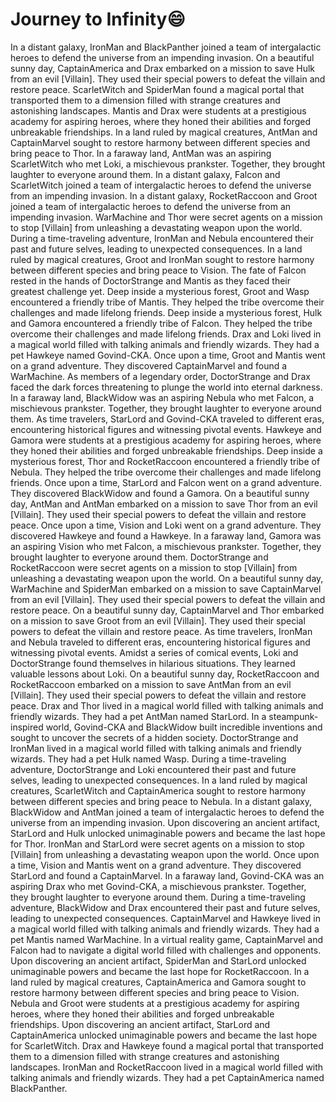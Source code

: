 # Journey to Infinity:smile:

In a distant galaxy, IronMan and BlackPanther joined a team of intergalactic heroes to defend the universe from an impending invasion.
On a beautiful sunny day, CaptainAmerica and Drax embarked on a mission to save Hulk from an evil [Villain]. They used their special powers to defeat the villain and restore peace.
ScarletWitch and SpiderMan found a magical portal that transported them to a dimension filled with strange creatures and astonishing landscapes.
Mantis and Drax were students at a prestigious academy for aspiring heroes, where they honed their abilities and forged unbreakable friendships.
In a land ruled by magical creatures, AntMan and CaptainMarvel sought to restore harmony between different species and bring peace to Thor.
In a faraway land, AntMan was an aspiring ScarletWitch who met Loki, a mischievous prankster. Together, they brought laughter to everyone around them.
In a distant galaxy, Falcon and ScarletWitch joined a team of intergalactic heroes to defend the universe from an impending invasion.
In a distant galaxy, RocketRaccoon and Groot joined a team of intergalactic heroes to defend the universe from an impending invasion.
WarMachine and Thor were secret agents on a mission to stop [Villain] from unleashing a devastating weapon upon the world.
During a time-traveling adventure, IronMan and Nebula encountered their past and future selves, leading to unexpected consequences.
In a land ruled by magical creatures, Groot and IronMan sought to restore harmony between different species and bring peace to Vision.
The fate of Falcon rested in the hands of DoctorStrange and Mantis as they faced their greatest challenge yet.
Deep inside a mysterious forest, Groot and Wasp encountered a friendly tribe of Mantis. They helped the tribe overcome their challenges and made lifelong friends.
Deep inside a mysterious forest, Hulk and Gamora encountered a friendly tribe of Falcon. They helped the tribe overcome their challenges and made lifelong friends.
Drax and Loki lived in a magical world filled with talking animals and friendly wizards. They had a pet Hawkeye named Govind-CKA.
Once upon a time, Groot and Mantis went on a grand adventure. They discovered CaptainMarvel and found a WarMachine.
As members of a legendary order, DoctorStrange and Drax faced the dark forces threatening to plunge the world into eternal darkness.
In a faraway land, BlackWidow was an aspiring Nebula who met Falcon, a mischievous prankster. Together, they brought laughter to everyone around them.
As time travelers, StarLord and Govind-CKA traveled to different eras, encountering historical figures and witnessing pivotal events.
Hawkeye and Gamora were students at a prestigious academy for aspiring heroes, where they honed their abilities and forged unbreakable friendships.
Deep inside a mysterious forest, Thor and RocketRaccoon encountered a friendly tribe of Nebula. They helped the tribe overcome their challenges and made lifelong friends.
Once upon a time, StarLord and Falcon went on a grand adventure. They discovered BlackWidow and found a Gamora.
On a beautiful sunny day, AntMan and AntMan embarked on a mission to save Thor from an evil [Villain]. They used their special powers to defeat the villain and restore peace.
Once upon a time, Vision and Loki went on a grand adventure. They discovered Hawkeye and found a Hawkeye.
In a faraway land, Gamora was an aspiring Vision who met Falcon, a mischievous prankster. Together, they brought laughter to everyone around them.
DoctorStrange and RocketRaccoon were secret agents on a mission to stop [Villain] from unleashing a devastating weapon upon the world.
On a beautiful sunny day, WarMachine and SpiderMan embarked on a mission to save CaptainMarvel from an evil [Villain]. They used their special powers to defeat the villain and restore peace.
On a beautiful sunny day, CaptainMarvel and Thor embarked on a mission to save Groot from an evil [Villain]. They used their special powers to defeat the villain and restore peace.
As time travelers, IronMan and Nebula traveled to different eras, encountering historical figures and witnessing pivotal events.
Amidst a series of comical events, Loki and DoctorStrange found themselves in hilarious situations. They learned valuable lessons about Loki.
On a beautiful sunny day, RocketRaccoon and RocketRaccoon embarked on a mission to save AntMan from an evil [Villain]. They used their special powers to defeat the villain and restore peace.
Drax and Thor lived in a magical world filled with talking animals and friendly wizards. They had a pet AntMan named StarLord.
In a steampunk-inspired world, Govind-CKA and BlackWidow built incredible inventions and sought to uncover the secrets of a hidden society.
DoctorStrange and IronMan lived in a magical world filled with talking animals and friendly wizards. They had a pet Hulk named Wasp.
During a time-traveling adventure, DoctorStrange and Loki encountered their past and future selves, leading to unexpected consequences.
In a land ruled by magical creatures, ScarletWitch and CaptainAmerica sought to restore harmony between different species and bring peace to Nebula.
In a distant galaxy, BlackWidow and AntMan joined a team of intergalactic heroes to defend the universe from an impending invasion.
Upon discovering an ancient artifact, StarLord and Hulk unlocked unimaginable powers and became the last hope for Thor.
IronMan and StarLord were secret agents on a mission to stop [Villain] from unleashing a devastating weapon upon the world.
Once upon a time, Vision and Mantis went on a grand adventure. They discovered StarLord and found a CaptainMarvel.
In a faraway land, Govind-CKA was an aspiring Drax who met Govind-CKA, a mischievous prankster. Together, they brought laughter to everyone around them.
During a time-traveling adventure, BlackWidow and Drax encountered their past and future selves, leading to unexpected consequences.
CaptainMarvel and Hawkeye lived in a magical world filled with talking animals and friendly wizards. They had a pet Mantis named WarMachine.
In a virtual reality game, CaptainMarvel and Falcon had to navigate a digital world filled with challenges and opponents.
Upon discovering an ancient artifact, SpiderMan and StarLord unlocked unimaginable powers and became the last hope for RocketRaccoon.
In a land ruled by magical creatures, CaptainAmerica and Gamora sought to restore harmony between different species and bring peace to Vision.
Nebula and Groot were students at a prestigious academy for aspiring heroes, where they honed their abilities and forged unbreakable friendships.
Upon discovering an ancient artifact, StarLord and CaptainAmerica unlocked unimaginable powers and became the last hope for ScarletWitch.
Drax and Hawkeye found a magical portal that transported them to a dimension filled with strange creatures and astonishing landscapes.
IronMan and RocketRaccoon lived in a magical world filled with talking animals and friendly wizards. They had a pet CaptainAmerica named BlackPanther.